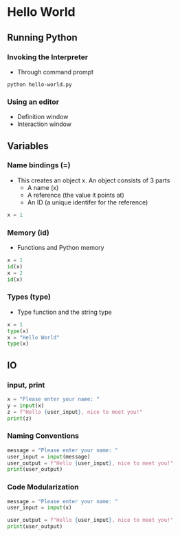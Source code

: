 
# Hello World

## Running Python

### Invoking the Interpreter
* Through command prompt
```
python hello-world.py
```

### Using an editor
* Definition window
* Interaction window

## Variables
### Name bindings (=)
* This creates an object x. An object consists of 3 parts
  * A name (x)
  * A reference (the value it points at)
  * An ID (a unique identifer for the reference)
```Python
x = 1
```

### Memory (id)
* Functions and Python memory
```Python
x = 1
id(x)
x = 2
id(x)
```
### Types (type)
* Type function and the string type
```Python
x = 1
type(x)
x = "Hello World"
type(x)
```

## IO
### input, print
```Python
x = "Please enter your name: "
y = input(x)
z = f"Hello {user_input}, nice to meet you!"
print(z)
```

### Naming Conventions
```Python
message = "Please enter your name: "
user_input = input(message)
user_output = f"Hello {user_input}, nice to meet you!"
print(user_output)
```

### Code Modularization
```Python
message = "Please enter your name: "
user_input = input(x)

user_output = f"Hello {user_input}, nice to meet you!"
print(user_output)
```



